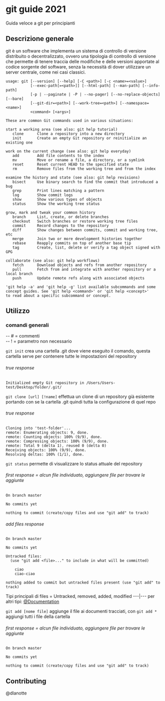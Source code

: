 # git guide 2021 

Guida veloce a git per principianti

## Descrizione generale

git è un software che implementa un sistema di controllo di versione distribuito o decentralizzato, ovvero una tipologia di controllo di versione che permette di tenere traccia delle modifiche e delle versioni apportate al codice sorgente del software, senza la necessità di dover utilizzare un server centrale, come nei casi classici.

```git
usage: git [--version] [--help] [-C <path>] [-c <name>=<value>]
           [--exec-path[=<path>]] [--html-path] [--man-path] [--info-path]
           [-p | --paginate | -P | --no-pager] [--no-replace-objects] [--bare]
           [--git-dir=<path>] [--work-tree=<path>] [--namespace=<name>]
           <command> [<args>]

These are common Git commands used in various situations:

start a working area (see also: git help tutorial)
   clone      Clone a repository into a new directory
   init       Create an empty Git repository or reinitialize an existing one

work on the current change (see also: git help everyday)
   add        Add file contents to the index
   mv         Move or rename a file, a directory, or a symlink
   reset      Reset current HEAD to the specified state
   rm         Remove files from the working tree and from the index

examine the history and state (see also: git help revisions)
   bisect     Use binary search to find the commit that introduced a bug
   grep       Print lines matching a pattern
   log        Show commit logs
   show       Show various types of objects
   status     Show the working tree status

grow, mark and tweak your common history
   branch     List, create, or delete branches
   checkout   Switch branches or restore working tree files
   commit     Record changes to the repository
   diff       Show changes between commits, commit and working tree, etc
   merge      Join two or more development histories together
   rebase     Reapply commits on top of another base tip
   tag        Create, list, delete or verify a tag object signed with GPG

collaborate (see also: git help workflows)
   fetch      Download objects and refs from another repository
   pull       Fetch from and integrate with another repository or a local branch
   push       Update remote refs along with associated objects

'git help -a' and 'git help -g' list available subcommands and some
concept guides. See 'git help <command>' or 'git help <concept>'
to read about a specific subcommand or concept.
```

## Utilizzo
### comandi generali

-- # = commenti                                            
-- ! = parametro non necessario


`git init` crea una cartella .git dove viene eseguito il comando, questa cartella serve per contenere tutte le impostazioni del repository 
###### true response

```git
Initialized empty Git repository in /Users/Users-test/Desktop/folder/.git/             
```
`git clone [url] [!name]` effettua un clone di un repository già esistente portando con se la cartella .git quindi tutta la configurazione di quel repo
###### true response

```git
Cloning into 'test-folder'...
remote: Enumerating objects: 9, done.
remote: Counting objects: 100% (9/9), done.
remote: Compressing objects: 100% (9/9), done.
remote: Total 9 (delta 1), reused 0 (delta 0)
Receiving objects: 100% (9/9), done.
Resolving deltas: 100% (1/1), done.
```

`git status` permette  di visualizzare lo status attuale del repository
###### first response = alcun file individuato, aggiungere file per trovare le aggiunte

```git
On branch master

No commits yet

nothing to commit (create/copy files and use "git add" to track)
```
###### add files response

```git
On branch master

No commits yet

Untracked files:
  (use "git add <file>..." to include in what will be committed)

	ciao
	ciao-ciao

nothing added to commit but untracked files present (use "git add" to track)
```
Tipi principali di files = Untracked, removed, added, modified ---|--- per altri tipi: [@Documentation](https://git-scm.com/docs/git-status)

`git add [nome file]` aggiunge il file ai documenti tracciati, con `git add *` aggiungi tutti i file della cartella
###### first response = alcun file individuato, aggiungere file per trovare le aggiunte

```git
On branch master

No commits yet

nothing to commit (create/copy files and use "git add" to track)
```

## Contributing
@dlanotte

